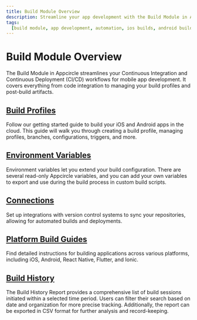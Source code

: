 ```yaml
---
title: Build Module Overview
description: Streamline your app development with the Build Module in Appcircle, offering automated builds for iOS and Android platforms.
tags:
  [build module, app development, automation, ios builds, android builds, ci/cd]
---
```


# Build Module Overview

The Build Module in Appcircle streamlines your Continuous Integration and Continuous Deployment (CI/CD) workflows for mobile app development. It covers everything from code integration to managing your build profiles and post-build artifacts.

## [Build Profiles](/build/build-process-management)

Follow our getting started guide to build your iOS and Android apps in the cloud. This guide will walk you through creating a build profile, managing profiles, branches, configurations, triggers, and more.

## [Environment Variables](/build/build-environment-variables)

Environment variables let you extend your build configuration. There are several read-only Appcircle variables, and you can add your own variables to export and use during the build process in custom build scripts.

## [Connections](/build/manage-the-connections)

Set up integrations with version control systems to sync your repositories, allowing for automated builds and deployments.

## [Platform Build Guides](/build/platform-build-guides)

Find detailed instructions for building applications across various platforms, including iOS, Android, React Native, Flutter, and Ionic.

## [Build History](/build/build-history)

The Build History Report provides a comprehensive list of build sessions initiated within a selected time period. Users can filter their search based on date and organization for more precise tracking. Additionally, the report can be exported in CSV format for further analysis and record-keeping.
